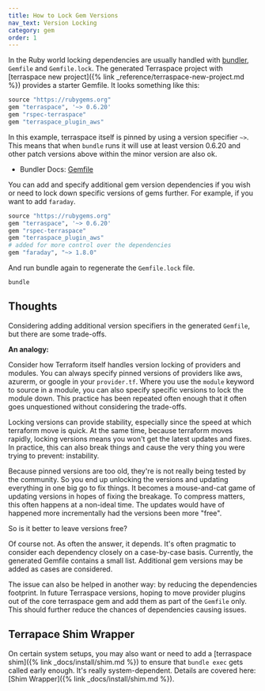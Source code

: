 ```yaml
---
title: How to Lock Gem Versions
nav_text: Version Locking
category: gem
order: 1
---
```


In the Ruby world locking dependencies are usually handled with [bundler](https://bundler.io/), `Gemfile` and `Gemfile.lock`.  The generated Terraspace project with [terraspace new project]({% link _reference/terraspace-new-project.md %}) provides a starter Gemfile. It looks something like this:

```ruby
source "https://rubygems.org"
gem "terraspace", '~> 0.6.20'
gem "rspec-terraspace"
gem "terraspace_plugin_aws"
```

In this example, terraspace itself is pinned by using a version specifier `~>`. This means that when `bundle` runs it will use at least version 0.6.20 and other patch versions above within the minor version are also ok.

* Bundler Docs: [Gemfile](https://bundler.io/gemfile.html)

You can add and specify additional gem version dependencies if you wish or need to lock down specific versions of gems further. For example, if you want to add `faraday`.

```ruby
source "https://rubygems.org"
gem "terraspace", '~> 0.6.20'
gem "rspec-terraspace"
gem "terraspace_plugin_aws"
# added for more control over the dependencies
gem "faraday", "~> 1.8.0"
```

And run bundle again to regenerate the `Gemfile.lock` file.

    bundle

## Thoughts

Considering adding additional version specifiers in the generated `Gemfile`, but there are some trade-offs.

**An analogy:**

Consider how Terraform itself handles version locking of providers and modules. You can always specify pinned versions of providers like aws, azurerm, or google in your `provider.tf`. Where you use the `module` keyword to source in a module, you can also specify specific versions to lock the module down. This practice has been repeated often enough that it often goes unquestioned without considering the trade-offs.

Locking versions can provide stability, especially since the speed at which terraform move is quick. At the same time, because terraform moves rapidly, locking versions means you won't get the latest updates and fixes. In practice, this can also break things and cause the very thing you were trying to prevent: instability.

Because pinned versions are too old, they're is not really being tested by the community. So you end up unlocking the versions and updating everything in one big go to fix things. It becomes a mouse-and-cat game of updating versions in hopes of fixing the breakage. To compress matters, this often happens at a non-ideal time. The updates would have of happened more incrementally had the versions been more "free".

So is it better to leave versions free?

Of course not. As often the answer, it depends. It's often pragmatic to consider each dependency closely on a case-by-case basis. Currently, the generated Gemfile contains a small list. Additional gem versions may be added as cases are considered.

The issue can also be helped in another way: by reducing the dependencies footprint. In future Terraspace versions, hoping to move provider plugins out of the core terraspace gem and add them as part of the `Gemfile` only. This should further reduce the chances of dependencies causing issues.

## Terrapace Shim Wrapper

On certain system setups, you may also want or need to add a [terraspace shim]({% link _docs/install/shim.md %}) to ensure that `bundle exec` gets called early enough. It's really system-dependent. Details are covered here: [Shim Wrapper]({% link _docs/install/shim.md %}).
